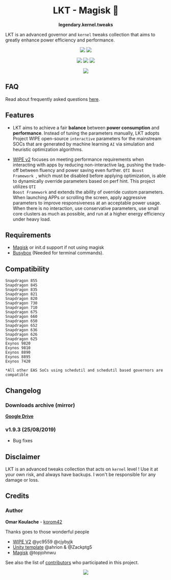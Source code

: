 <h1 align="center">LKT - Magisk 🏁</h1>
<p align="center">
 <strong>legendary.kernel.tweaks</strong></div>
</p>

LKT is an advanced governor and <code>kernel</code> tweaks collection that aims to greatly enhance power efficiency and performance.

<p align="center">
</a> <img src="https://img.shields.io/badge/Version-1.9.3-lightgrey.svg"></a> <img src="https://img.shields.io/badge/Updated-Aug%2025%2C%202019-brightgreen.svg"></a> 
</p>

<p align="center">
<a href="https://forum.xda-developers.com/apps/magisk/xz-lxt-1-0-insane-battery-life-12h-sot-t3700688"><img src="https://img.shields.io/badge/-XDA-orange.svg"></a>  <a href="https://t.me/LKT_XDA"><img src="https://img.shields.io/badge/-Telegram-9cf.svg"></a>  <a href="https://join.slack.com/t/lkt-xda/shared_invite/enQtNzI2NTIzNzE1Mzk3LWE2YjY5YjA1OGUwZmFkZWEzZjUyMDEyMTQ0NTE0MDlmOTg4YTAyMWU1ZWVkMWMwMWZhNzQ4NTU4MTRkZGUyMjQ"><img src="https://img.shields.io/badge/-Slack-BlueViolet"></a>
</p>

<p align="center">
<a href="http://bit.ly/2QYQnln"><img src="https://img.shields.io/badge/-Donate-blue"></a>
</p>

## FAQ
Read about frequently asked questions [here](https://telegra.ph/LKT---FAQ-03-25).

## Features
- LKT aims to achieve a fair **balance** between **power consumption** and **performance**.
Instead of tuning the parameters manually, LKT adopts Project WIPE open-source <code>interactive</code> parameters for the mainstream SOCs that are generated by machine learning <code>AI</code> via simulation and heuristic optimization algorithms.

- [WIPE v2](https://github.com/yc9559/wipe-v2) focuses on meeting performance requirements when interacting with apps by reducing non-interactive lag, pushing the trade-off between fluency and power saving even further. <code>QTI Boost Framework </code>, which must be disabled before applying optimization, is able to dynamically override parameters based on perf hint. This project utilizes <code>QTI Boost Framework</code> and extends the ability of override custom parameters. When launching APPs or scrolling the screen, apply aggressive parameters to improve responsiveness at an acceptable power usage. When there is no interaction, use conservative parameters, use small core clusters as much as possible, and run at a higher energy efficiency under heavy load.

## Requirements
- [Magisk](https://github.com/topjohnwu/Magisk/releases) or init.d support if not using magisk
- [Busybox](https://sourceforge.net/projects/magiskfiles/files/module-uploads/busybox-ndk-13015.zip/download) (Needed for terminal commands).

## Compatibility
```
Snapdragon 855
Snapdragon 845
Snapdragon 835
Snapdragon 821
Snapdragon 820
Snapdragon 730
Snapdragon 710
Snapdragon 675
Snapdragon 660
Snapdragon 650
Snapdragon 652
Snapdragon 636
Snapdragon 626
Snapdragon 625
Exynos 9820 
Exynos 9810 
Exynos 8890 
Exynos 8895 
Exynos 7420 

*All other EAS SoCs using schedutil and schedutil based governors are compatible
```
## Changelog
### Downloads archive (mirror)
**[Google Drive](https://drive.google.com/open?id=1CFLs741l37IT2ga19f1Nu8MJiZQvMSjp)**

### v1.9.3 (25/08/2019)
- Bug fixes

## Disclaimer
LKT is an advanced tweaks collection that acts on `kernel` level !
Use it at your own risk, and always have backups. I won't be responsible for any damage or loss.

## Credits
### Author
**Omar Koulache** - [korom42](https://github.com/korom42)

Thanks goes to those wonderful people
- [WIPE V2](https://github.com/yc9559/wipe-v2/) @yc9559 @cjybyjk
- [Unity template](https://github.com/Zackptg5/Unity) @ahrion & @Zackptg5 
- [Magisk](https://github.com/topjohnwu/Magisk) @topjohnwu

See also the list of [contributors](https://github.com/korom42/LKT/contributors) who participated in this project.

<p align="center">
 <a href="http://hits.dwyl.io/Korom42/Magisk-Modules-Repo/legendary_kernel_tweaks"><img src="http://hits.dwyl.io/Korom42/Magisk-Modules-Repo/legendary_kernel_tweaks.svg"></a>
</p>


